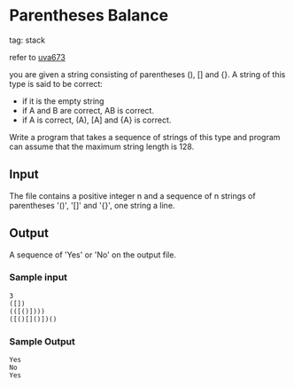 # Parentheses Balance

tag: stack

refer to [uva673](https://vjudge.net/problem/UVA-673)

you are given a string consisting of parentheses (), [] and {}. A string of this type is said to be correct:

-  if it is the empty string
-  if A and B are correct, AB is correct.
-  if A is correct, (A), [A] and {A} is correct.

Write a program that takes a sequence of strings of this type and program can assume that the maximum string length is 128.

## Input
The file contains a positive integer n and a sequence of n strings of parentheses '()', '[]' and '{}', one string a line.

## Output
A sequence of 'Yes' or 'No' on the output file.

### Sample input
```plain
3
([])
(([()])))
([()[]()])()

```
### Sample Output
```plain
Yes
No
Yes

```